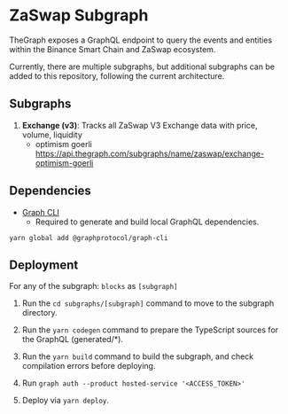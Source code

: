# ZaSwap Subgraph

TheGraph exposes a GraphQL endpoint to query the events and entities within the Binance Smart Chain and ZaSwap ecosystem.

Currently, there are multiple subgraphs, but additional subgraphs can be added to this repository, following the current architecture.

## Subgraphs

1. **Exchange (v3)**: Tracks all ZaSwap V3 Exchange data with price, volume, liquidity
    - optimism goerli https://api.thegraph.com/subgraphs/name/zaswap/exchange-optimism-goerli


## Dependencies

- [Graph CLI](https://github.com/graphprotocol/graph-cli)
    - Required to generate and build local GraphQL dependencies.

```shell
yarn global add @graphprotocol/graph-cli
```

## Deployment

For any of the subgraph: `blocks` as `[subgraph]`

1. Run the `cd subgraphs/[subgraph]` command to move to the subgraph directory.

2. Run the `yarn codegen` command to prepare the TypeScript sources for the GraphQL (generated/*).

3. Run the `yarn build` command to build the subgraph, and check compilation errors before deploying.

4. Run `graph auth --product hosted-service '<ACCESS_TOKEN>'`

5. Deploy via `yarn deploy`.
